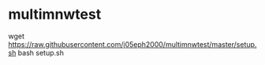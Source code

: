 # multimnwtest
wget https://raw.githubusercontent.com/j05eph2000/multimnwtest/master/setup.sh
bash setup.sh
